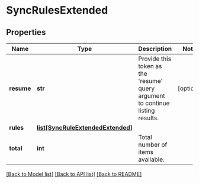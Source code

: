 # SyncRulesExtended

## Properties
Name | Type | Description | Notes
------------ | ------------- | ------------- | -------------
**resume** | **str** | Provide this token as the &#39;resume&#39; query argument to continue listing results. | [optional] 
**rules** | [**list[SyncRuleExtendedExtended]**](SyncRuleExtendedExtended.md) |  | 
**total** | **int** | Total number of items available. | 

[[Back to Model list]](../README.md#documentation-for-models) [[Back to API list]](../README.md#documentation-for-api-endpoints) [[Back to README]](../README.md)


